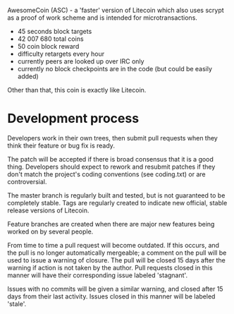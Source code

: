 AwesomeCoin (ASC) - a 'faster' version of Litecoin which also uses scrypt
as a proof of work scheme and is intended for microtransactions.
 - 45 seconds block targets
 - 42 007 680 total coins
 - 50 coin block reward
 - difficulty retargets every hour
 - currently peers are looked up over IRC only
 - currently no block checkpoints are in the code (but could be easily
   added)

Other than that, this coin is exactly like Litecoin.

Development process
===================

Developers work in their own trees, then submit pull requests when
they think their feature or bug fix is ready.

The patch will be accepted if there is broad consensus that it is a
good thing.  Developers should expect to rework and resubmit patches
if they don't match the project's coding conventions (see coding.txt)
or are controversial.

The master branch is regularly built and tested, but is not guaranteed
to be completely stable. Tags are regularly created to indicate new
official, stable release versions of Litecoin.

Feature branches are created when there are major new features being
worked on by several people.

From time to time a pull request will become outdated. If this occurs, and
the pull is no longer automatically mergeable; a comment on the pull will
be used to issue a warning of closure. The pull will be closed 15 days
after the warning if action is not taken by the author. Pull requests closed
in this manner will have their corresponding issue labeled 'stagnant'.

Issues with no commits will be given a similar warning, and closed after
15 days from their last activity. Issues closed in this manner will be 
labeled 'stale'.
